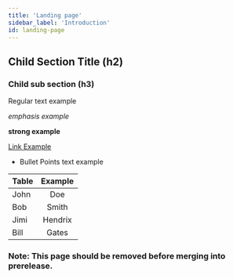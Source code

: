 ```yaml
---
title: 'Landing page'
sidebar_label: 'Introduction'
id: landing-page
---
```


## Child Section Title (h2)


### Child sub section (h3)

Regular text example

*emphasis example*

**strong example**


[Link Example](./00_test-page.md)

- Bullet Points text example

| Table	| Example | 
|--------------|:-----:|
| John	| Doe |
| Bob	| Smith |
| Jimi	| Hendrix |
| Bill	| Gates |

### **Note:** This page should be removed before merging into prerelease.